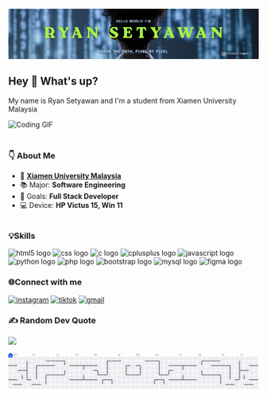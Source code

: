 ![rayensetyawan](aset/RYAN%20SETYAWAN%20(1).png)
<h2 align="left">Hey 👋 What's up?</h1>

<p align="left">My name is Ryan Setyawan and I'm a student from Xiamen University Malaysia</p>


<div style="display: flex; align-items: flex-start; gap: 20px; margin-bottom: 20px; flex-wrap: wrap;">
  <!-- Giphy di kiri -->
  <img height="200" 
       src="https://media1.giphy.com/media/v1.Y2lkPTc5MGI3NjExaWVncHF6dWh0Z3pyaDZ6YzJ3cmk4cXpkNHRhNWx3ZWp6amw5YmszbCZlcD12MV9pbnRlcm5hbF9naWZfYnlfaWQmY3Q9Zw/H03PuVdwREB21ANkLX/giphy.gif" 
       alt="Coding GIF"
       style="max-width: 100%; height: auto; flex: 1 1 250px;" />

  <!-- About Me di kanan -->
  <div style="flex: 2 1 300px;">
    <h3>👇 About Me</h3>
    <ul>
      <li>📍 <a href="https://www.xmu.edu.my/"><b>Xiamen University Malaysia</b></a></li>
      <li>📚 Major: <b>Software Engineering</b></li>
      <li>🎯 Goals: <b>Full Stack Developer</b></li>
      <li>💻 Device: <b>HP Victus 15, Win 11</b></li>
    </ul>
  </div>
</div>

### 💡Skills 
<div align="left">
  <img src="https://cdn.jsdelivr.net/gh/devicons/devicon/icons/html5/html5-original.svg" height="40" alt="html5 logo"  />
  
  <img src="https://cdn.jsdelivr.net/gh/devicons/devicon/icons/css3/css3-original.svg" height="40" alt="css logo"  />

  <img src="https://cdn.jsdelivr.net/gh/devicons/devicon/icons/c/c-original.svg" height="40" alt="c logo"  />

  <img src="https://cdn.jsdelivr.net/gh/devicons/devicon/icons/cplusplus/cplusplus-original.svg" height="40" alt="cplusplus logo"  />

  <img src="https://cdn.jsdelivr.net/gh/devicons/devicon/icons/javascript/javascript-original.svg" height="40" alt="javascript logo"  />

  <img src="https://cdn.jsdelivr.net/gh/devicons/devicon/icons/python/python-original.svg" height="40" alt="python logo"  />

  <img src="https://cdn.jsdelivr.net/gh/devicons/devicon/icons/php/php-original.svg" height="40" alt="php logo"  />

  <img src="https://cdn.jsdelivr.net/gh/devicons/devicon/icons/bootstrap/bootstrap-original.svg" height="40" alt="bootstrap logo"  />

  <img src="https://cdn.jsdelivr.net/gh/devicons/devicon/icons/mysql/mysql-original.svg" height="40" alt="mysql logo"  />

  <img src="https://cdn.jsdelivr.net/gh/devicons/devicon/icons/figma/figma-original.svg" height="40" alt="figma logo"  />
</div>

### 🌐Connect with me 
[![instagram](https://img.shields.io/badge/Instagram-E4405F?style=for-the-badge&logo=instagram&logoColor=white)](https://www.instagram.com/ryansetyawan/) [![tiktok](https://img.shields.io/badge/TikTok-000000?style=for-the-badge&logo=tiktok&logoColor=white)](https://www.tiktok.com/@unknownusersp) [![gmail](https://img.shields.io/badge/Gmail-D14836?style=for-the-badge&logo=gmail&logoColor=white)](mailto:ryansp42@gmail.com)

<!-- ### My Github Stats
![Ryan's GitHub stats](https://github-readme-stats.vercel.app/api?username=rayensetyawan&show_icons=true&theme=transparent) -->

### ✍️ Random Dev Quote
![](https://quotes-github-readme.vercel.app/api?type=horizontal&theme=tokyonight) 

<picture>
  <source media="(prefers-color-scheme: dark)" srcset="https://raw.githubusercontent.com/rayensetyawan/rayensetyawan/output/pacman-contribution-graph-dark.svg">
  <source media="(prefers-color-scheme: light)" srcset="https://raw.githubusercontent.com/rayensetyawan/rayensetyawan/output/pacman-contribution-graph.svg">
  <img alt="pacman contribution graph" src="https://raw.githubusercontent.com/rayensetyawan/rayensetyawan/output/pacman-contribution-graph.svg">
</picture>

<!-- ###

<div align="center">
  <a href="https://open.spotify.com/user/120107sp">
    <img src="https://spotify-recently-played-readme.vercel.app/api?user=120107sp&count=3&unique=false" alt="Spotify recently played"  />
  </a>
</div>

###

<div align="center">
  <img src="https://visitor-badge.laobi.icu/badge?page_id=rayensetyawan.rayensetyawan&"  />
</div> -->

